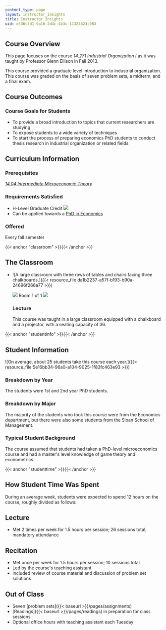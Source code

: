 ```yaml
---
content_type: page
layout: instructor_insights
title: Instructor Insights
uid: e536c7d1-9a16-2d4c-4b3c-11324623c983
---
```


Course Overview
---------------

This page focuses on the course _14.271 Industrial Organization I_ as it was taught by Professor Glenn Ellison in Fall 2013.

This course provided a graduate level introduction to industrial organization. This course was graded on the basis of seven problem sets, a midterm, and a final exam.

Course Outcomes
---------------

### Course Goals for Students

*   To provide a broad introduction to topics that current researchers are studying
*   To expose students to a wide variety of techniques
*   To start the process of preparing economics PhD students to conduct thesis research in industrial organization or related fields

Curriculum Information
----------------------

### Prerequisites

[_14.04 Intermediate Microeconomic Theory_](/courses/14-04-intermediate-microeconomic-theory-fall-2006)

### Requirements Satisfied

*   H-Level Graduate Credit ![](/images/educator/icon-question-hlevel.png)
*   Can be applied towards a [PhD in Economics](http://economics.mit.edu/graduate/ph.d.)

### Offered

Every fall semester

{{< anchor "classroom" >}}{{< /anchor >}}

The Classroom
-------------

*   ![A large classroom with three rows of tables and chairs facing three chalkboards.]({{< resource_file da1b2237-a57f-b193-b90a-24696f266a77 >}})
    
    ![](/images/educator/classroom_prev_dim.png) Room 1 of 1 ![](/images/educator/classroom_next_dim.png)
    
    ### Lecture
    
    This course was taught in a large classroom equipped with a chalkboard and a projector, with a seating capacity of 36.
    

{{< anchor "studentinfo" >}}{{< /anchor >}}

Student Information
-------------------

![On average, about 25 students take this course each year.]({{< resource_file 5e16bb34-96a0-a104-9025-1f83fc463e93 >}})

### Breakdown by Year

The students were 1st and 2nd year PhD students.

### Breakdown by Major

The majority of the students who took this course were from the Economics department, but there were also some students from the Sloan School of Management.

### Typical Student Background

The course assumed that students had taken a PhD-level microeconomics course and had a master's level knowledge of game theory and econometrics.

{{< anchor "studenttime" >}}{{< /anchor >}}

How Student Time Was Spent
--------------------------

During an average week, students were expected to spend 12 hours on the course, roughly divided as follows:

Lecture
-------

*   Met 2 times per week for 1.5 hours per session; 26 sessions total; mandatory attendance

Recitation
----------

*   Met once per week for 1.5 hours per session; 10 sessions total
*   Led by the course's teaching assistant
*   Included review of course material and discussion of problem set solutions

Out of Class
------------

*   Seven [problem sets]({{< baseurl >}}/pages/assignments)
*   [Readings]({{< baseurl >}}/pages/readings) in preparation for class sessions
*   Optional office hours with teaching assistant each Tuesday